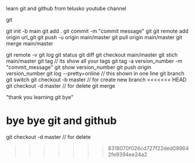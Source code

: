 learn git and github from telusko youtube channel 

git 

git init -b main
git add .
git commit -m "commit message"
git 
git remote add origin url_git
git push -u origin main/master
git pull origin main/master
git merge main/master


git remote -v
git log
git status
git diff
git checkout main/master
git stich main/master
git tag // its show all your tags
git tag -a version_number -m "commit_message"
git show version_number
git push origin version_number
git log --pretty=online  // this shown in one line
git branch
git switch 
git checkout -b master // for create new branch
<<<<<<< HEAD
git checkout -d master // for delete 
git merge 

"thank you learning git bye" 

bye bye git and github
=======
git checkout -d master // for delete 
>>>>>>> 8318070f026cd727f22ded089642fe9394ee24a2
